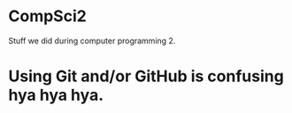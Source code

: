 # CompSci2
Stuff we did during computer programming 2.
# Using Git and/or GitHub is confusing hya hya hya.
